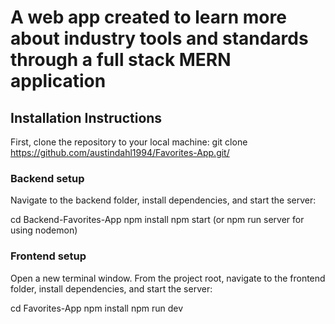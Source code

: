 # A web app created to learn more about industry tools and standards through a full stack MERN application

## Installation Instructions

First, clone the repository to your local machine:
git clone <https://github.com/austindahl1994/Favorites-App.git/>

### Backend setup

Navigate to the backend folder, install dependencies, and start the server:

cd Backend-Favorites-App
npm install
npm start (or npm run server for using nodemon)

### Frontend setup

Open a new terminal window. From the project root, navigate to the frontend folder, install dependencies, and start the server:

cd Favorites-App
npm install
npm run dev
